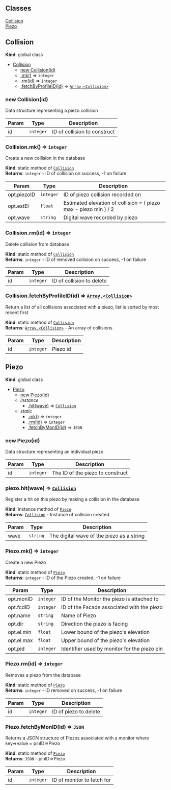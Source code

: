 ## Classes

<dl>
<dt><a href="#Collision">Collision</a></dt>
<dd></dd>
<dt><a href="#Piezo">Piezo</a></dt>
<dd></dd>
</dl>

<a name="Collision"></a>

## Collision
**Kind**: global class  

* [Collision](#Collision)
    * [new Collision(id)](#new_Collision_new)
    * [.mk()](#Collision.mk) ⇒ <code>integer</code>
    * [.rm(id)](#Collision.rm) ⇒ <code>integer</code>
    * [.fetchByProfileID(id)](#Collision.fetchByProfileID) ⇒ [<code>Array.&lt;Collision&gt;</code>](#Collision)

<a name="new_Collision_new"></a>

### new Collision(id)
Data structure representing a piezo collision


| Param | Type | Description |
| --- | --- | --- |
| id | <code>integer</code> | ID of collision to construct |

<a name="Collision.mk"></a>

### Collision.mk() ⇒ <code>integer</code>
Create a new collision in the database

**Kind**: static method of [<code>Collision</code>](#Collision)  
**Returns**: <code>integer</code> - ID of collision on success, -1 on failure  

| Param | Type | Description |
| --- | --- | --- |
| opt.piezoID | <code>integer</code> | ID of piezo collision recorded on |
| opt.estEl | <code>float</code> | Estimated elevation of collision = ( piezo max - piezo min ) / 2 |
| opt.wave | <code>string</code> | Digital wave recorded by piezo |

<a name="Collision.rm"></a>

### Collision.rm(id) ⇒ <code>integer</code>
Delete collision from database

**Kind**: static method of [<code>Collision</code>](#Collision)  
**Returns**: <code>integer</code> - ID of removed collision on success, -1 on failure  

| Param | Type | Description |
| --- | --- | --- |
| id | <code>integer</code> | ID of collision to delete |

<a name="Collision.fetchByProfileID"></a>

### Collision.fetchByProfileID(id) ⇒ [<code>Array.&lt;Collision&gt;</code>](#Collision)
Return a list of all collisions associated with a piezo, list is sorted by most recent first

**Kind**: static method of [<code>Collision</code>](#Collision)  
**Returns**: [<code>Array.&lt;Collision&gt;</code>](#Collision) - An array of collisions  

| Param | Type | Description |
| --- | --- | --- |
| id | <code>integer</code> | Piezo id |

<a name="Piezo"></a>

## Piezo
**Kind**: global class  

* [Piezo](#Piezo)
    * [new Piezo(id)](#new_Piezo_new)
    * _instance_
        * [.hit(wave)](#Piezo+hit) ⇒ [<code>Collision</code>](#Collision)
    * _static_
        * [.mk()](#Piezo.mk) ⇒ <code>integer</code>
        * [.rm(id)](#Piezo.rm) ⇒ <code>integer</code>
        * [.fetchByMonID(id)](#Piezo.fetchByMonID) ⇒ <code>JSON</code>

<a name="new_Piezo_new"></a>

### new Piezo(id)
Data structure representing an individual piezo


| Param | Type | Description |
| --- | --- | --- |
| id | <code>integer</code> | The ID of the piezo to construct |

<a name="Piezo+hit"></a>

### piezo.hit(wave) ⇒ [<code>Collision</code>](#Collision)
Register a hit on this piezo by making a collision in the database

**Kind**: instance method of [<code>Piezo</code>](#Piezo)  
**Returns**: [<code>Collision</code>](#Collision) - Instance of collision created  

| Param | Type | Description |
| --- | --- | --- |
| wave | <code>string</code> | The digital wave of the piezo as a string |

<a name="Piezo.mk"></a>

### Piezo.mk() ⇒ <code>integer</code>
Create a new Piezo

**Kind**: static method of [<code>Piezo</code>](#Piezo)  
**Returns**: <code>integer</code> - ID of the Piezo created, -1 on failure  

| Param | Type | Description |
| --- | --- | --- |
| opt.monID | <code>integer</code> | ID of the Monitor the piezo is attached to |
| opt.fcdID | <code>integer</code> | ID of the Facade associated with the piezo |
| opt.name | <code>string</code> | Name of Piezo |
| opt.dir | <code>string</code> | Direction the piezo is facing |
| opt.el.min | <code>float</code> | Lower bound of the piezo's elevation |
| opt.el.max | <code>float</code> | Upper bound of the piezo's elevation |
| opt.pid | <code>integer</code> | Identifier used by monitor for the piezo pin |

<a name="Piezo.rm"></a>

### Piezo.rm(id) ⇒ <code>integer</code>
Removes a piezo from the database

**Kind**: static method of [<code>Piezo</code>](#Piezo)  
**Returns**: <code>integer</code> - ID removed on success, -1 on failure  

| Param | Type | Description |
| --- | --- | --- |
| id | <code>integer</code> | ID of piezo to delete |

<a name="Piezo.fetchByMonID"></a>

### Piezo.fetchByMonID(id) ⇒ <code>JSON</code>
Returns a JSON structure of Piezos associated with a monitor where key=>value = pinID=>Piezo

**Kind**: static method of [<code>Piezo</code>](#Piezo)  
**Returns**: <code>JSON</code> - pinID=>Piezo  

| Param | Type | Description |
| --- | --- | --- |
| id | <code>integer</code> | ID of monitor to fetch for |

